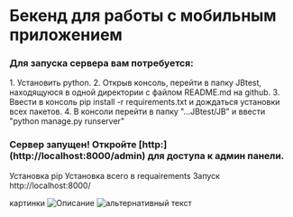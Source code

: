 <h1>Бекенд для работы с мобильным приложением</h1>

<h3>Для запуска сервера вам потребуется:</h3>
1. Установить python.
2. Открыв консоль, перейти в папку JBtest, находящуюся в одной директории с файлом README.md на github.
3. Ввести в консоль pip install -r requirements.txt и дождаться установки всех пакетов.
4. В консоли перейти в папку "...JBtest/JB" и ввести "python manage.py runserver"
<h3>Сервер запущен! Откройте [http:](http://localhost:8000/admin) для доступа к админ панели.</h3>

Установка pip
Установка всего в requairements
Запуск http://localhost:8000/




картинки ![Описание](ссылка)           <img src="путь к файлу" alt="альтернативный текст">
